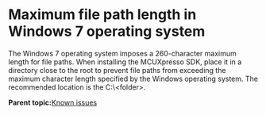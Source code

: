 # Maximum file path length in Windows 7 operating system

The Windows 7 operating system imposes a 260-character maximum length for file paths. When installing the MCUXpresso SDK, place it in a directory close to the root to prevent file paths from exceeding the maximum character length specified by the Windows operating system. The recommended location is the C:\\<folder\>.

**Parent topic:**[Known issues](../topics/known_issues.md)

